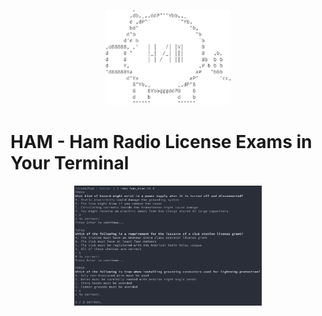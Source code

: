 <p align="center"><img src="https://github.com/nlc/ham/raw/master/logo.png?raw=true" alt="Logo" width="200"></p>

# HAM - Ham Radio License Exams in Your Terminal
<p align="center"><img src="https://github.com/nlc/ham/raw/master/screenshot2.png?raw=true" alt="Screenshot 2" width="300"></p>
